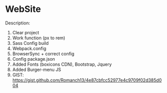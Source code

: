 # WebSite

Description:

1. Clear project
2. Work function (px to rem)
3. Sass Config build
4. Webpack.config
5. BrowserSync + correct config
6. Config package.json
7. Added Fonts (boxicons CDN), Bootstrap, Jquery
8. Added Burger-menu JS
9. GIST: https://gist.github.com/Romanch13/4e87cbfcc52977e4c9709f02d385d004
